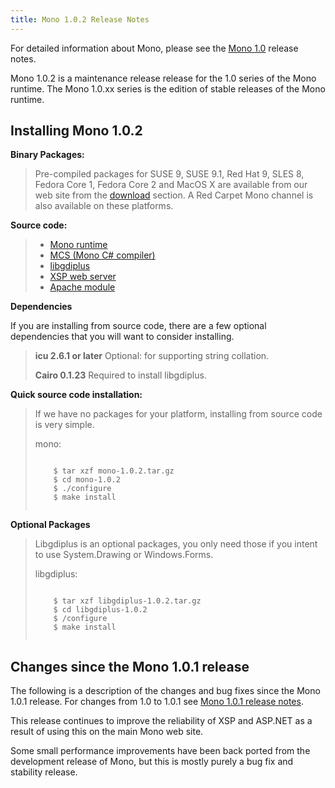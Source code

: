 ```yaml
---
title: Mono 1.0.2 Release Notes
---
```


For detailed information about Mono, please see the [Mono 1.0](http://www.go-mono.com/archive/1.0/) release notes.

Mono 1.0.2 is a maintenance release release for the 1.0 series of the Mono runtime. The Mono 1.0.xx series is the edition of stable releases of the Mono runtime.

Installing Mono 1.0.2
---------------------

**Binary Packages:**

> Pre-compiled packages for SUSE 9, SUSE 9.1, Red Hat 9, SLES 8, Fedora Core 1, Fedora Core 2 and MacOS X are available from our web site from the [download](http://www.go-mono.com/download.html) section. A Red Carpet Mono channel is also available on these platforms.

**Source code:**

> -   [Mono runtime](http://www.go-mono.com/archive/1.0.2/mono-1.0.2.tar.gz)
> -   [MCS (Mono C\# compiler)](http://www.go-mono.com/archive/1.0.2/mcs-1.0.2.tar.gz)
> -   [libgdiplus](http://www.go-mono.com/archive/1.0.2/libgdiplus-1.0.2.tar.gz)
> -   [XSP web server](http://www.go-mono.com/archive/1.0.2/xsp-1.0.2.tar.gz)
> -   [Apache module](http://www.go-mono.com/archive/1.0.2/mod_mono-1.0.2.tar.gz)

**Dependencies**

If you are installing from source code, there are a few optional dependencies that you will want to consider installing.

> **icu 2.6.1 or later** Optional: for supporting string collation.
>
> **Cairo 0.1.23** Required to install libgdiplus.

**Quick source code installation:**

> If we have no packages for your platform, installing from source code is very simple.
>
> mono:
>
> ``` shell
>     
>     $ tar xzf mono-1.0.2.tar.gz
>     $ cd mono-1.0.2
>     $ ./configure
>     $ make install
>     
> ```

**Optional Packages**

> Libgdiplus is an optional packages, you only need those if you intent to use System.Drawing or Windows.Forms.
>
> libgdiplus:
>
> ``` shell
>     
>     $ tar xzf libgdiplus-1.0.2.tar.gz
>     $ cd libgdiplus-1.0.2
>     $ /configure
>     $ make install
>     
> ```

Changes since the Mono 1.0.1 release
------------------------------------

The following is a description of the changes and bug fixes since the Mono 1.0.1 release. For changes from 1.0 to 1.0.1 see [Mono 1.0.1 release notes](http://www.go-mono.com/archive/1.0.1/).

This release continues to improve the reliability of XSP and ASP.NET as a result of using this on the main Mono web site.

Some small performance improvements have been back ported from the development release of Mono, but this is mostly purely a bug fix and stability release.
